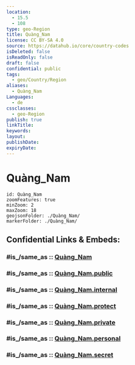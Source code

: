 ```yaml
---
location:
  - 15.5
  - 108
type: geo-Region
title: Quàng_Nam
license: CC BY-SA 4.0
source: https://datahub.io/core/country-codes
isDeleted: false
isReadOnly: false
draft: false
confidential: public
tags:
  - geo/Country/Region
aliases:
  - Quàng_Nam
Languages:
  - de
cssclasses:
  - geo-Region
publish: true
linkTitle:
keywords:
layout:
publishDate:
expiryDate:
---
```


# Quàng_Nam

```leaflet
id: Quàng_Nam
zoomFeatures: true 
minZoom: 2 
maxZoom: 18
geojsonFolder: ./Quàng_Nam/
markerFolder: ./Quàng_Nam/
```


## Confidential Links & Embeds: 

### #is_/same_as :: [Quàng_Nam](/_Standards/Earth/Continent/Asia/Asia~South~East/Vietnam/Provinces~Vietnam/Quàng_Nam.md) 

### #is_/same_as :: [Quàng_Nam.public](/_public/Earth/Continent/Asia/Asia~South~East/Vietnam/Provinces~Vietnam/Quàng_Nam.public.md) 

### #is_/same_as :: [Quàng_Nam.internal](/_internal/Earth/Continent/Asia/Asia~South~East/Vietnam/Provinces~Vietnam/Quàng_Nam.internal.md) 

### #is_/same_as :: [Quàng_Nam.protect](/_protect/Earth/Continent/Asia/Asia~South~East/Vietnam/Provinces~Vietnam/Quàng_Nam.protect.md) 

### #is_/same_as :: [Quàng_Nam.private](/_private/Earth/Continent/Asia/Asia~South~East/Vietnam/Provinces~Vietnam/Quàng_Nam.private.md) 

### #is_/same_as :: [Quàng_Nam.personal](/_personal/Earth/Continent/Asia/Asia~South~East/Vietnam/Provinces~Vietnam/Quàng_Nam.personal.md) 

### #is_/same_as :: [Quàng_Nam.secret](/_secret/Earth/Continent/Asia/Asia~South~East/Vietnam/Provinces~Vietnam/Quàng_Nam.secret.md)

